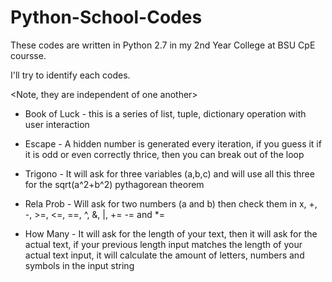 # Python-School-Codes

These codes are written in Python 2.7 in my 2nd Year College at BSU CpE coursse.

I'll try to identify each codes.

<Note, they are independent of one another>

* Book of Luck - this is a series of list, tuple, dictionary operation with user interaction

* Escape - A hidden number is generated every iteration, if you guess it if it is odd or even correctly thrice, then you can break out of the loop

* Trigono - It will ask for three variables (a,b,c) and will use all this three for the sqrt(a^2+b^2) pythagorean theorem

* Rela Prob - Will ask for two numbers (a and b) then check them in x, +, -, >=, <=, ==, ^, &, |, += -= and *=

* How Many - It will ask for the length of your text, then it will ask for the actual text, if your previous length input matches the length of your actual text input, it will calculate the amount of letters, numbers and symbols in the input string
